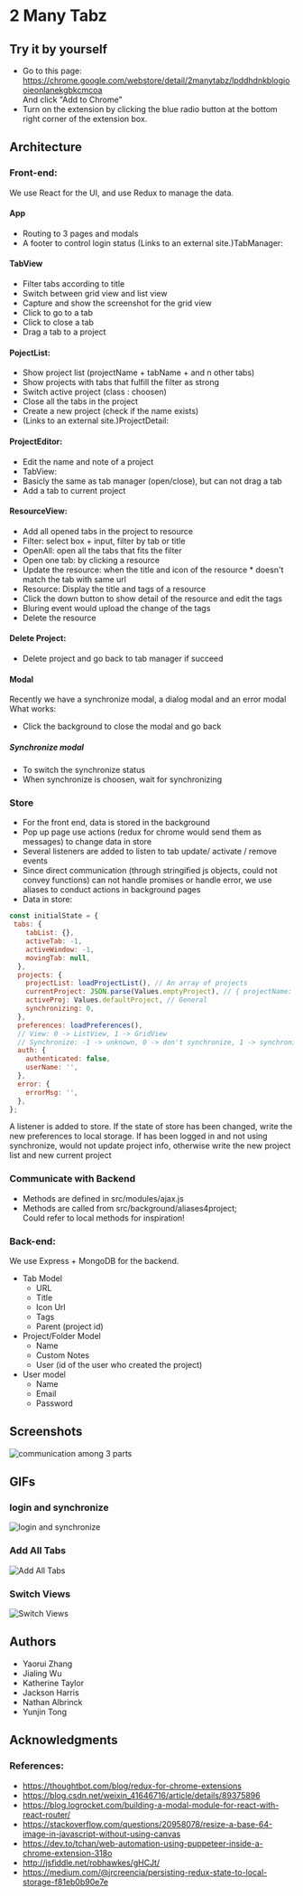 # 2 Many Tabz

## Try it by yourself
* Go to this page:  
  https://chrome.google.com/webstore/detail/2manytabz/lpddhdnkblogiooieonlanekgbkcmcoa  
  And click "Add to Chrome"
* Turn on the extension by clicking the blue radio button at the bottom right corner of the extension box.

## Architecture

### Front-end: 
We use React for the UI, and use Redux to manage the data.

#### App
* Routing to 3 pages and modals
* A footer to control login status
 (Links to an external site.)TabManager:

#### TabView
* Filter tabs according to title
* Switch between grid view and list view
* Capture and show the screenshot for the grid view
* Click to go to a tab
* Click to close a tab
* Drag a tab to a project

#### PojectList:
* Show project list (projectName + tabName + and n other tabs)
* Show projects with tabs that fulfill the filter as strong
* Switch active project (class : choosen)
* Close all the tabs in the project
* Create a new project (check if the name exists)
* (Links to an external site.)ProjectDetail:

#### ProjectEditor:
* Edit the name and note of a project
* TabView:
* Basicly the same as tab manager (open/close), but can not drag a tab
* Add a tab to current project

#### ResourceView:
* Add all opened tabs in the project to resource
* Filter: select box + input, filter by tab or title
* OpenAll: open all the tabs that fits the filter
* Open one tab: by clicking a resource
* Update the resource: when the title and icon of the resource * doesn't match the tab with same url
* Resource: Display the title and tags of a resource
* Click the down button to show detail of the resource and edit the tags
* Bluring event would upload the change of the tags
* Delete the resource

#### Delete Project:
* Delete project and go back to tab manager if succeed

#### Modal
  Recently we have a synchronize modal, a dialog modal and an error modal
  What works:
  * Click the background to close the modal and go back
  
  ##### Synchronize modal
  * To switch the synchronize status
  * When synchronize is choosen, wait for synchronizing

### Store
* For the front end, data is stored in the background
* Pop up page use actions (redux for chrome would send them as messages) to change data in store 
* Several listeners are added to listen to tab update/ activate / remove events
* Since direct communication (through stringified js objects, could not convey functions) can not handle promises or handle error, we use aliases to conduct actions in background pages
* Data in store:
```js
const initialState = {
 tabs: {
    tabList: {},
    activeTab: -1,
    activeWindow: -1,
    movingTab: null,
  },
  projects: {
    projectList: loadProjectList(), // An array of projects
    currentProject: JSON.parse(Values.emptyProject), // { projectName: '', projectNote: '', resources: {} }
    activeProj: Values.defaultProject, // General
    synchronizing: 0,
  },
  preferences: loadPreferences(),
  // View: 0 -> ListView, 1 -> GridView
  // Synchronize: -1 -> unknown, 0 -> don't synchronize, 1 -> synchronize
  auth: {
    authenticated: false,
    userName: '',
  },
  error: {
    errorMsg: '',
  },
};
```
A listener is added to store. If the state of store has been changed, write the new preferences to local storage. If has been logged in and not using synchronize, would not update project info, otherwise write the new project list and new current project

### Communicate with Backend

* Methods are defined in src/modules/ajax.js
* Methods are called from src/background/aliases4project;  
  Could refer to local methods for inspiration!
     
### Back-end: 
We use Express + MongoDB for the backend.

 * Tab Model
     * URL
     * Title
     * Icon Url
     * Tags 
     * Parent (project id)
 * Project/Folder Model
     * Name
     * Custom Notes
     * User (id of the user who created the project)
 * User model
     * Name
     * Email
     * Password

## Screenshots
![communication among 3 parts](other_img/communication_for_3_parts.png)

## GIFs

### login and synchronize
![login and synchronize](other_img/login_and_synchronize.gif)

### Add All Tabs
![Add All Tabs](other_img/addAllTabs.gif)

### Switch Views
![Switch Views](other_img/switchViews.gif)

## Authors
* Yaorui Zhang
* Jialing Wu
* Katherine Taylor
* Jackson Harris
* Nathan Albrinck
* Yunjin Tong
  
## Acknowledgments
### References:
* https://thoughtbot.com/blog/redux-for-chrome-extensions
* https://blog.csdn.net/weixin_41646716/article/details/89375896
* https://blog.logrocket.com/building-a-modal-module-for-react-with-react-router/
* https://stackoverflow.com/questions/20958078/resize-a-base-64-image-in-javascript-without-using-canvas
* https://dev.to/tchan/web-automation-using-puppeteer-inside-a-chrome-extension-318o
* http://jsfiddle.net/robhawkes/gHCJt/
* https://medium.com/@jrcreencia/persisting-redux-state-to-local-storage-f81eb0b90e7e
